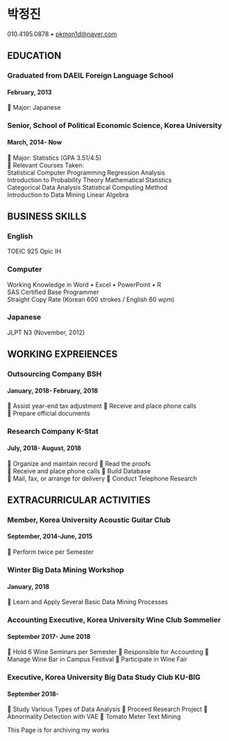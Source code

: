 # 박정진  
010.4195.0878 • pkmon1d@naver.com  


## EDUCATION  
### Graduated from DAEIL Foreign Language School  
#### February, 2013  
 Major: Japanese  


### Senior, School of Political Economic Science, Korea University  
#### March, 2014-	Now  
 Major: Statistics (GPA 3.51/4.5)  
 Relevant Courses Taken:  
Statistical Computer Programming	Regression Analysis   
Introduction to Probability Theory	Mathematical Statistics  
Categorical Data Analysis	Statistical Computing Method  
Introduction to Data Mining	Linear Algebra  


## BUSINESS SKILLS  
### English  
TOEIC 925 	Opic IH  
### Computer  
Working Knowledge in Word • Excel • PowerPoint • R  
SAS Certified Base Programmer  
Straight Copy Rate (Korean 600 strokes / English 60 wpm)  
### Japanese  
JLPT N3 (November, 2012)  


## WORKING EXPREIENCES  
### Outsourcing Company BSH  
#### January, 2018- February, 2018  	
 Assist year-end tax adjustment 	 Receive and place phone calls  
 Prepare official documents  
### Research Company K-Stat  
#### July, 2018- August, 2018  	
 Organize and maintain record	 Read the proofs  
 Receive and place phone calls	 Build Database  
 Mail, fax, or arrange for delivery	 Conduct Telephone Research  


## EXTRACURRICULAR ACTIVITIES  
### Member, Korea University Acoustic Guitar Club  
#### September, 2014-June, 2015  
 Perform twice per Semester  
### Winter Big Data Mining Workshop  
#### January, 2018  
 Learn and Apply Several Basic Data Mining Processes  
### Accounting Executive, Korea University Wine Club Sommelier  
#### September 2017- June 2018  
 Hold 6 Wine Seminars per Semester	 Responsible for Accounting
 Manage Wine Bar in Campus Festival	 Participate in Wine Fair  
### Executive, Korea University Big Data Study Club KU-BIG  
#### September 2018-  
 Study Various Types of Data Analysis	 Proceed Research Project
 Abnormality Detection with VAE 	 Tomato Meter Text Mining  

This Page is for archiving my works
